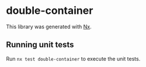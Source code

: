 # double-container

This library was generated with [Nx](https://nx.dev).

## Running unit tests

Run `nx test double-container` to execute the unit tests.
